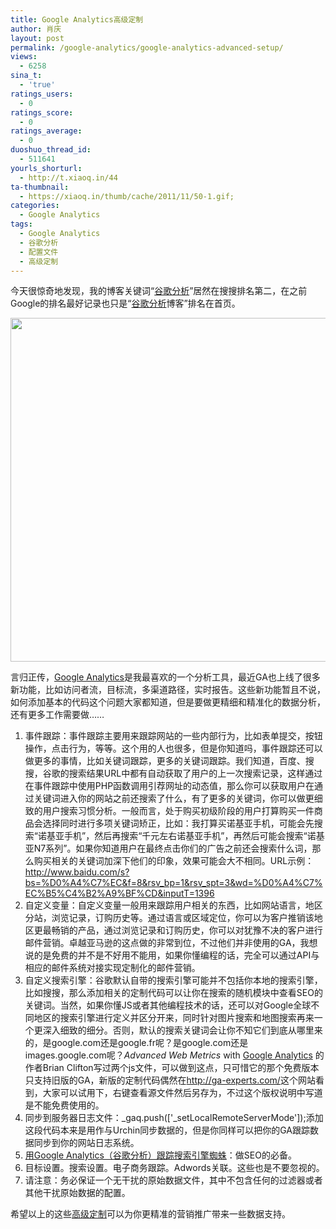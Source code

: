 ```yaml
---
title: Google Analytics高级定制
author: 肖庆
layout: post
permalink: /google-analytics/google-analytics-advanced-setup/
views:
  - 6258
sina_t:
  - 'true'
ratings_users:
  - 0
ratings_score:
  - 0
ratings_average:
  - 0
duoshuo_thread_id:
  - 511641
yourls_shorturl:
  - http://t.xiaoq.in/44
ta-thumbnail:
  - https://xiaoq.in/thumb/cache/2011/11/50-1.gif;
categories:
  - Google Analytics
tags:
  - Google Analytics
  - 谷歌分析
  - 配置文件
  - 高级定制
---
```

今天很惊奇地发现，我的博客关键词“<span class='wp_keywordlink'><a href="https://xiaoq.in/google-analytics/" title="谷歌分析" target="_blank">谷歌分析</a></span>”居然在搜搜排名第二，在之前Google的排名最好记录也只是“<span class='wp_keywordlink_affiliate'><a href="https://xiaoq.in/tag/%e8%b0%b7%e6%ad%8c%e5%88%86%e6%9e%90/" title="查看谷歌分析中的全部文章" target="_blank">谷歌分析</a></span>博客”排名在首页。

<a href="http://www.soso.com/q?pid=s.idx&cid=s.idx&w=%B9%C8%B8%E8%B7%D6%CE%F6" target="_blank"><img class="alignnone  wp-image-51" title="Google Analytics" src="http://xiaoq.in/g/pics/2011/11/Google-Analytics.gif" alt="" width="550" /></a>

言归正传，<span class='wp_keywordlink'><a href="https://xiaoq.in/google-analytics/" title="Google Analytics" target="_blank">Google Analytics</a></span>是我最喜欢的一个分析工具，最近GA也上线了很多新功能，比如访问者流，目标流，多渠道路径，实时报告。这些新功能暂且不说，如何添加基本的代码这个问题大家都知道，但是要做更精细和精准化的数据分析，还有更多工作需要做&#8230;&#8230;

1.  事件跟踪：事件跟踪主要用来跟踪网站的一些内部行为，比如表单提交，按钮操作，点击行为，等等。这个用的人也很多，但是你知道吗，事件跟踪还可以做更多的事情，比如关键词跟踪，更多的关键词跟踪。我们知道，百度、搜搜，谷歌的搜索结果URL中都有自动获取了用户的上一次搜索记录，这样通过在事件跟踪中使用PHP函数调用引荐网址的动态值，那么你可以获取用户在通过关键词进入你的网站之前还搜索了什么，有了更多的关键词，你可以做更细致的用户搜索习惯分析。一般而言，处于购买初级阶段的用户打算购买一件商品会选择同时进行多项关键词矫正，比如：我打算买诺基亚手机，可能会先搜索“诺基亚手机”，然后再搜索“千元左右诺基亚手机”，再然后可能会搜索“诺基亚N7系列”。如果你知道用户在最终点击你们的广告之前还会搜索什么词，那么购买相关的关键词加深下他们的印象，效果可能会大不相同。URL示例：<a title="肖庆的博客" href="http://www.baidu.com/s?bs=%D0%A4%C7%EC&f=8&rsv_bp=1&rsv_spt=3&wd=%D0%A4%C7%EC%B5%C4%B2%A9%BF%CD&inputT=1396" target="_blank">http://www.baidu.com/s?bs=%D0%A4%C7%EC&f=8&rsv_bp=1&rsv_spt=3&wd=%D0%A4%C7%EC%B5%C4%B2%A9%BF%CD&inputT=1396</a>
2.  自定义变量：自定义变量一般用来跟踪用户相关的东西，比如网站语言，地区分站，浏览记录，订购历史等。通过语言或区域定位，你可以为客户推销该地区更最畅销的产品，通过浏览记录和订购历史，你可以对犹豫不决的客户进行邮件营销。卓越亚马逊的这点做的非常到位，不过他们并非使用的GA，我想说的是免费的并不是不好用不能用，如果你懂编程的话，完全可以通过API与相应的邮件系统对接实现定制化的邮件营销。
3.  自定义搜索引擎：谷歌默认自带的搜索引擎可能并不包括你本地的搜索引擎，比如搜搜，那么添加相关的定制代码可以让你在搜索的随机模块中查看SEO的关键词。当然，如果你懂JS或者其他编程技术的话，还可以对Google全球不同地区的搜索引擎进行定义并区分开来，同时针对图片搜索和地图搜索再来一个更深入细致的细分。否则，默认的搜索关键词会让你不知它们到底从哪里来的，是google.com还是google.fr呢？是google.com还是images.google.com呢？*Advanced Web Metrics* with <span class='wp_keywordlink_affiliate'><a href="https://xiaoq.in/tag/google-analytics/" title="查看Google Analytics中的全部文章" target="_blank">Google Analytics</a></span> 的作者Brian Clifton写过两个js文件，可以做到这点，只可惜它的那个免费版本只支持旧版的GA，新版的定制代码偶然在<a href="http://ga-experts.com/" target="_blank">http://ga-experts.com/</a>这个网站看到，大家可以试用下，右键查看源文件然后另存为，不过这个版权说明中写道是不能免费使用的。
4.  同步到服务器日志文件：\_gaq.push(['\_setLocalRemoteServerMode']);添加这段代码本来是用作与Urchin同步数据的，但是你同样可以把你的GA跟踪数据同步到你的网站日志系统。
5.  <a title="用Google Analytics（谷歌分析）跟踪搜索引擎蜘蛛" href="http://g.xiaoq.in/cn/google-analytics/tracking-search-bots-in-google-analytics/" target="_blank">用Google Analytics（谷歌分析）跟踪搜索引擎蜘蛛</a>：做SEO的必备。
6.  目标设置。搜索设置。电子商务跟踪。Adwords关联。这些也是不要忽视的。
7.  请注意：务必保证一个无干扰的原始数据文件，其中不包含任何的过滤器或者其他干扰原始数据的配置。

希望以上的这些<span class='wp_keywordlink_affiliate'><a href="https://xiaoq.in/tag/%e9%ab%98%e7%ba%a7%e5%ae%9a%e5%88%b6/" title="查看高级定制中的全部文章" target="_blank">高级定制</a></span>可以为你更精准的营销推广带来一些数据支持。
